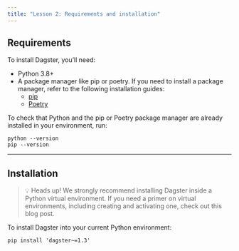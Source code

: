 ```yaml
---
title: "Lesson 2: Requirements and installation"
---
```


## Requirements

To install Dagster, you’ll need:

- Python 3.8+
- A package manager like pip or poetry. If you need to install a package manager, refer to the following installation guides:
  - [pip](https://pip.pypa.io/en/stable/installation/)
  - [Poetry](https://python-poetry.org/docs/)

To check that Python and the pip or Poetry package manager are already installed in your environment, run:

```shell
python --version
pip --version
```

---

## Installation

> 💡 Heads up! We strongly recommend installing Dagster inside a Python virtual environment. If you need a primer on virtual environments, including creating and activating one, check out this blog post.

To install Dagster into your current Python environment:

```shell
pip install 'dagster~=1.3'
```